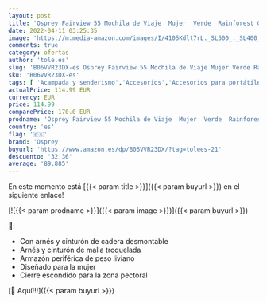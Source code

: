 ```yaml
---
layout: post
title: 'Osprey Fairview 55 Mochila de Viaje  Mujer  Verde  Rainforest Green   WS/WM'
date: 2022-04-11 03:25:35
image: 'https://m.media-amazon.com/images/I/4105Kdlt7rL._SL500_._SL400_.jpg'
comments: true
category: ofertas
author: 'tole.es'
slug: 'B06VVR23DX-es Osprey Fairview 55 Mochila de Viaje Mujer Verde Rainforest...'
sku: 'B06VVR23DX-es'
tags: [ 'Acampada y senderismo','Accesorios','Accesorios para portátiles y netbooks','Bolsas y fundas para portátiles y netbooks','Deportes y aire libre','Equipaje','Informática','Macutos de senderismo','Mochilas','Mochilas de marcha','Mochilas tipo casual','Mochilas y bolsas','Ropa y equipamiento para ocio al aire libre','mochila','osprey', ]
actualPrice: 114.99 EUR
currency: EUR
price: 114.99
comparePrice: 170.0 EUR
prodname: 'Osprey Fairview 55 Mochila de Viaje  Mujer  Verde  Rainforest Green   WS/WM'
country: 'es'
flag: '🇪🇸'
brand: 'Osprey'
buyurl: 'https://www.amazon.es/dp/B06VVR23DX/?tag=tolees-21'
descuento: '32.36'
average: '89.885'
---
```


En este momento está [{{< param title >}}]({{< param buyurl >}}) en el siguiente enlace!

[![{{< param prodname >}}]({{< param image >}})]({{< param buyurl >}})

🔎:

- Con arnés y cinturón de cadera desmontable
- Arnés y cinturón de malla troquelada
- Armazón periférica de peso liviano
- Diseñado para la mujer
- Cierre escondido para la zona pectoral

[🛒 Aquí!!!]({{< param buyurl >}})
